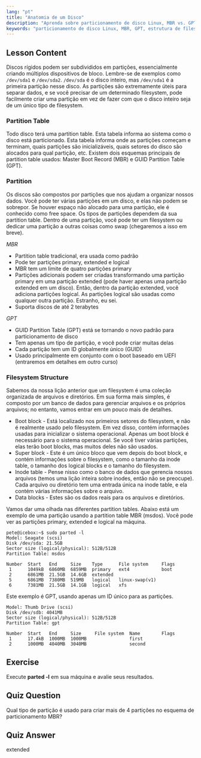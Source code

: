 ```yaml
---
lang: "pt"
title: "Anatomia de um Disco"
description: "Aprenda sobre particionamento de disco Linux, MBR vs. GPT e estrutura de filesystem. Entenda partições, tabelas e como organizar dados. Comece com este guia para iniciantes!"
keywords: "particionamento de disco Linux, MBR, GPT, estrutura de filesystem, partições Linux, iniciante, tutorial, guia"
---
```


## Lesson Content

Discos rígidos podem ser subdivididos em partições, essencialmente criando múltiplos dispositivos de bloco. Lembre-se de exemplos como `/dev/sda1` e `/dev/sda2`. `/dev/sda` é o disco inteiro, mas `/dev/sda1` é a primeira partição nesse disco. As partições são extremamente úteis para separar dados, e se você precisar de um determinado filesystem, pode facilmente criar uma partição em vez de fazer com que o disco inteiro seja de um único tipo de filesystem.

### Partition Table

Todo disco terá uma partition table. Esta tabela informa ao sistema como o disco está particionado. Esta tabela informa onde as partições começam e terminam, quais partições são inicializáveis, quais setores do disco são alocados para qual partição, etc. Existem dois esquemas principais de partition table usados: Master Boot Record (MBR) e GUID Partition Table (GPT).

### Partition

Os discos são compostos por partições que nos ajudam a organizar nossos dados. Você pode ter várias partições em um disco, e elas não podem se sobrepor. Se houver espaço não alocado para uma partição, ele é conhecido como free space. Os tipos de partições dependem da sua partition table. Dentro de uma partição, você pode ter um filesystem ou dedicar uma partição a outras coisas como swap (chegaremos a isso em breve).

_MBR_

- Partition table tradicional, era usada como padrão
- Pode ter partições primary, extended e logical
- MBR tem um limite de quatro partições primary
- Partições adicionais podem ser criadas transformando uma partição primary em uma partição extended (pode haver apenas uma partição extended em um disco). Então, dentro da partição extended, você adiciona partições logical. As partições logical são usadas como qualquer outra partição. Estranho, eu sei.
- Suporta discos de até 2 terabytes

_GPT_

- GUID Partition Table (GPT) está se tornando o novo padrão para particionamento de disco
- Tem apenas um tipo de partição, e você pode criar muitas delas
- Cada partição tem um ID globalmente único (GUID)
- Usado principalmente em conjunto com o boot baseado em UEFI (entraremos em detalhes em outro curso)

### Filesystem Structure

Sabemos da nossa lição anterior que um filesystem é uma coleção organizada de arquivos e diretórios. Em sua forma mais simples, é composto por um banco de dados para gerenciar arquivos e os próprios arquivos; no entanto, vamos entrar em um pouco mais de detalhes.

- Boot block - Está localizado nos primeiros setores do filesystem, e não é realmente usado pelo filesystem. Em vez disso, contém informações usadas para inicializar o sistema operacional. Apenas um boot block é necessário para o sistema operacional. Se você tiver várias partições, elas terão boot blocks, mas muitos deles não são usados.
- Super block - Este é um único bloco que vem depois do boot block, e contém informações sobre o filesystem, como o tamanho da inode table, o tamanho dos logical blocks e o tamanho do filesystem.
- Inode table - Pense nisso como o banco de dados que gerencia nossos arquivos (temos uma lição inteira sobre inodes, então não se preocupe). Cada arquivo ou diretório tem uma entrada única na inode table, e ela contém várias informações sobre o arquivo.
- Data blocks - Estes são os dados reais para os arquivos e diretórios.

Vamos dar uma olhada nas diferentes partition tables. Abaixo está um exemplo de uma partição usando a partition table MBR (msdos). Você pode ver as partições primary, extended e logical na máquina.

```plaintext
pete@icebox:~$ sudo parted -l
Model: Seagate (scsi)
Disk /dev/sda: 21.5GB
Sector size (logical/physical): 512B/512B
Partition Table: msdos

Number  Start   End     Size    Type      File system     Flags
 1      1049kB  6860MB  6859MB  primary   ext4            boot
 2      6861MB  21.5GB  14.6GB  extended
 5      6861MB  7380MB  519MB   logical   linux-swap(v1)
 6      7381MB  21.5GB  14.1GB  logical   xfs
```

Este exemplo é GPT, usando apenas um ID único para as partições.

```plaintext
Model: Thumb Drive (scsi)
Disk /dev/sdb: 4041MB
Sector size (logical/physical): 512B/512B
Partition Table: gpt

Number  Start   End     Size     File system  Name        Flags
 1      17.4kB  1000MB  1000MB                first
 2      1000MB  4040MB  3040MB                second
```

## Exercise

Execute **parted -l** em sua máquina e avalie seus resultados.

## Quiz Question

Qual tipo de partição é usado para criar mais de 4 partições no esquema de particionamento MBR?

## Quiz Answer

extended
